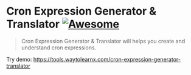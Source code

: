 # Cron Expression Generator & Translator [![Awesome](https://cdn.rawgit.com/sindresorhus/awesome/d7305f38d29fed78fa85652e3a63e154dd8e8829/media/badge.svg)](https://github.com/sindresorhus/awesome)

>Cron Expression Generator &amp; Translator will helps you create and understand cron expressions.

Try demo: https://tools.waytolearnx.com/cron-expression-generator-translator
